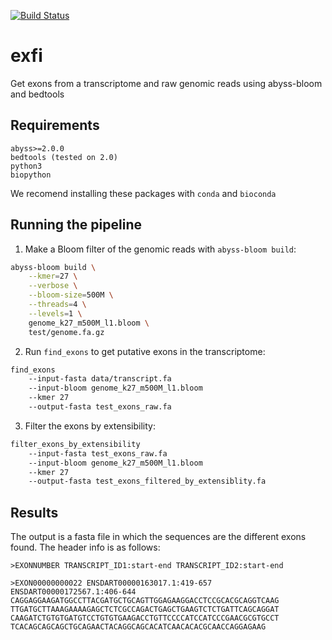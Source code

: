 [![Build Status](https://travis-ci.org/jlanga/exfi.svg?branch=master)](https://travis-ci.org/jlanga/exfi)

# exfi
Get exons from a transcriptome and raw genomic reads using abyss-bloom and bedtools

## Requirements
```
abyss>=2.0.0
bedtools (tested on 2.0)
python3
biopython
```
We recomend installing these packages with `conda` and `bioconda`

## Running the pipeline

1. Make a Bloom filter of the genomic reads with `abyss-bloom build`:

```sh
abyss-bloom build \
    --kmer=27 \
    --verbose \
    --bloom-size=500M \
    --threads=4 \
    --levels=1 \
    genome_k27_m500M_l1.bloom \
    test/genome.fa.gz
```

2. Run `find_exons` to get putative exons in the transcriptome:
```sh
find_exons
    --input-fasta data/transcript.fa
    --input-bloom genome_k27_m500M_l1.bloom
    --kmer 27
    --output-fasta test_exons_raw.fa
```


3.  Filter the exons by extensibility:
```sh
filter_exons_by_extensibility
    --input-fasta test_exons_raw.fa
    --input-bloom genome_k27_m500M_l1.bloom
    --kmer 27
    --output-fasta test_exons_filtered_by_extensiblity.fa
```


## Results

The output is a fasta file in which the sequences are the different exons found. The header info is as follows:

```
>EXONNUMBER TRANSCRIPT_ID1:start-end TRANSCRIPT_ID2:start-end
```

```
>EXON00000000022 ENSDART00000163017.1:419-657 ENSDART00000172567.1:406-644
CAGGAGGAAGATGGCCTTACGATGCTGCAGTTGGAGAAGGACCTCCGCACGCAGGTCAAG
TTGATGCTTAAAGAAAAGAGCTCTCGCCAGACTGAGCTGAAGTCTCTGATTCAGCAGGAT
CAAGATCTGTGTGATGTCCTGTGTGAAGACCTGTTCCCCATCCATCCCGAACGCGTGCCT
TCACAGCAGCAGCTGCAGAACTACAGGCAGCACATCAACACACGCAACCAGGAGAAG
```
